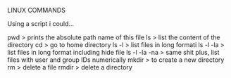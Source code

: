 LINUX COMMANDS

Using a script i could...

pwd > prints the absolute path name of this file
ls > list the content of the directory
cd > go to home directory
ls -l > list files in long formati
ls -l -la > list files in long format including hide file
ls -l -la -na > same shit plus, list files with user and group IDs numerically
mkdir > to create a new directory
rm > delete a file
rmdir > delete a directory
